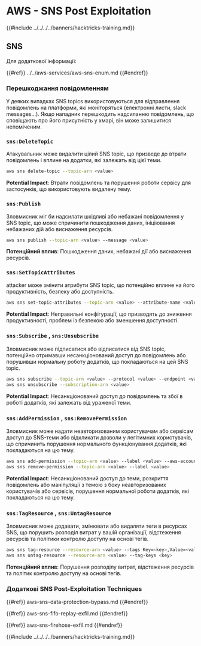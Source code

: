# AWS - SNS Post Exploitation

{{#include ../../../../banners/hacktricks-training.md}}

## SNS

Для додаткової інформації:

{{#ref}}
../../aws-services/aws-sns-enum.md
{{#endref}}

### Перешкоджання повідомленням

У деяких випадках SNS topics використовуються для відправлення повідомлень на платформи, які моніторяться (електронні листи, slack messages...). Якщо нападник перешкодить надсиланню повідомлень, що сповіщають про його присутність у хмарі, він може залишитися непоміченим.

### `sns:DeleteTopic`

Атакувальник може видалити цілий SNS topic, що призведе до втрати повідомлень і вплине на додатки, які залежать від цієї теми.
```bash
aws sns delete-topic --topic-arn <value>
```
**Potential Impact**: Втрати повідомлень та порушення роботи сервісу для застосунків, що використовують видалену тему.

### `sns:Publish`

Зловмисник міг би надсилати шкідливі або небажані повідомлення у SNS topic, що може спричинити пошкодження даних, ініціювання небажаних дій або виснаження ресурсів.
```bash
aws sns publish --topic-arn <value> --message <value>
```
**Потенційний вплив**: Пошкодження даних, небажані дії або виснаження ресурсів.

### `sns:SetTopicAttributes`

attacker може змінити атрибути SNS topic, що потенційно вплине на його продуктивність, безпеку або доступність.
```bash
aws sns set-topic-attributes --topic-arn <value> --attribute-name <value> --attribute-value <value>
```
**Potential Impact**: Неправильні конфігурації, що призводять до зниження продуктивності, проблем із безпекою або зменшення доступності.

### `sns:Subscribe` , `sns:Unsubscribe`

Зловмисник може підписатися або відписатися від SNS topic, потенційно отримавши несанкціонований доступ до повідомлень або порушивши нормальну роботу додатків, що покладаються на цей SNS topic.
```bash
aws sns subscribe --topic-arn <value> --protocol <value> --endpoint <value>
aws sns unsubscribe --subscription-arn <value>
```
**Potential Impact**: Несанкціонований доступ до повідомлень та збої в роботі додатків, які залежать від ураженої теми.

### `sns:AddPermission` , `sns:RemovePermission`

Зловмисник може надати неавторизованим користувачам або сервісам доступ до SNS-теми або відкликати дозволи у легітимних користувачів, що спричинить порушення нормального функціонування додатків, які покладаються на цю тему.
```bash
aws sns add-permission --topic-arn <value> --label <value> --aws-account-id <value> --action-name <value>
aws sns remove-permission --topic-arn <value> --label <value>
```
**Potential Impact**: Несанкціонований доступ до теми, розкриття повідомлень або маніпуляції з темою з боку неавторизованих користувачів або сервісів, порушення нормальної роботи додатків, які покладаються на цю тему.

### `sns:TagResource` , `sns:UntagResource`

Зловмисник може додавати, змінювати або видаляти теги в ресурсах SNS, що порушить розподіл витрат у вашій організації, відстеження ресурсів та політики контролю доступу на основі тегів.
```bash
aws sns tag-resource --resource-arn <value> --tags Key=<key>,Value=<value>
aws sns untag-resource --resource-arn <value> --tag-keys <key>
```
**Потенційний вплив**: Порушення розподілу витрат, відстеження ресурсів та політик контролю доступу на основі тегів.

### Додаткові SNS Post-Exploitation Techniques

{{#ref}}
aws-sns-data-protection-bypass.md
{{#endref}}

{{#ref}}
aws-sns-fifo-replay-exfil.md
{{#endref}}

{{#ref}}
aws-sns-firehose-exfil.md
{{#endref}}

{{#include ../../../../banners/hacktricks-training.md}}
